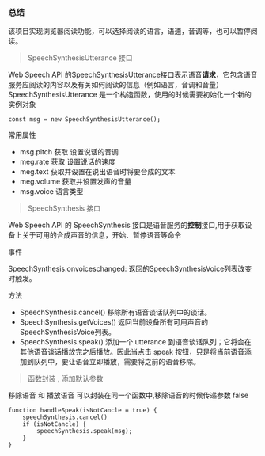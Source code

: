 ### 总结
该项目实现浏览器阅读功能，可以选择阅读的语言，语速，音调等，也可以暂停阅读。

>SpeechSynthesisUtterance 接口

Web Speech API 的SpeechSynthesisUtterance接口表示语音**请求**，它包含语音服务应阅读的内容以及有关如何阅读的信息（例如语言，音调和音量）
SpeechSynthesisUtterance 是一个构造函数，使用的时候需要初始化一个新的实例对象
```
const msg = new SpeechSynthesisUtterance();
```

 常用属性

 + msg.pitch  获取 设置说话的音调
 + meg.rate  获取 设置说话的速度
 + meg.text  获取并设置在说出语音时将要合成的文本
 + meg.volume 获取并设置发声的音量
 +  msg.voice 语言类型

>SpeechSynthesis 接口

Web Speech API 的 SpeechSynthesis 接口是语音服务的**控制**接口,用于获取设备上关于可用的合成声音的信息，开始、暂停语音等命令

事件

SpeechSynthesis.onvoiceschanged: 返回的SpeechSynthesisVoice列表改变时触发。

方法

+ SpeechSynthesis.cancel() 移除所有语音谈话队列中的谈话。
+ SpeechSynthesis.getVoices() 返回当前设备所有可用声音的 SpeechSynthesisVoice列表。
+ SpeechSynthesis.speak() 添加一个 utterance 到语音谈话队列；它将会在其他语音谈话播放完之后播放。因此当点击 speak 按钮，只是将当前语音添加到队列中，要让语音立即播放，需要将之前的语音移除。

> 函数封装 , 添加默认参数

移除语音 和 播放语音 可以封装在同一个函数中,移除语音的时候传递参数 false
```
function handleSpeak(isNotCancle = true) {
    speechSynthesis.cancel()
    if (isNotCancle) {
        speechSynthesis.speak(msg);
    }
}
```